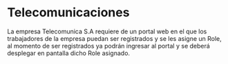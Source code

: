 # Telecomunicaciones
La empresa Telecomunica S.A requiere de un portal web en el que los trabajadores de la empresa puedan ser registrados y se les asigne un Role, al momento de ser registrados ya podrán ingresar al portal y se deberá desplegar en pantalla dicho Role asignado.
